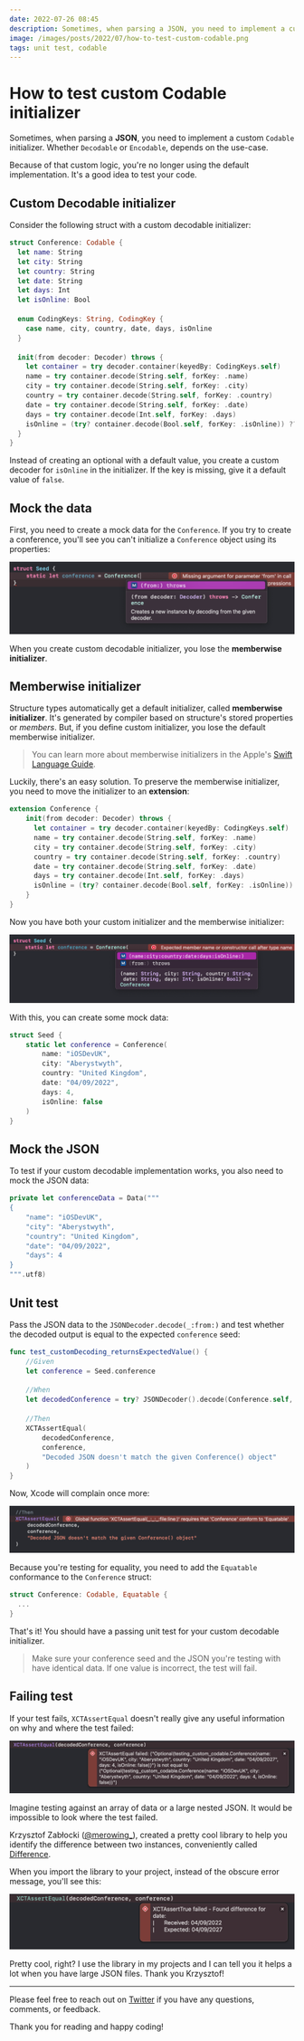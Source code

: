 ```yaml
---
date: 2022-07-26 08:45
description: Sometimes, when parsing a JSON, you need to implement a custom Codable initializer. Because of that custom logic, you're no longer using the default implementation. It's a good idea to test your code.
image: /images/posts/2022/07/how-to-test-custom-codable.png
tags: unit test, codable
---
```


# How to test custom Codable initializer

Sometimes, when parsing a **JSON**, you need to implement a custom `Codable` initializer. Whether `Decodable` or `Encodable`, depends on the use-case.

Because of that custom logic, you're no longer using the default implementation. It's a good idea to test your code.

## Custom Decodable initializer

Consider the following struct with a custom decodable initializer:

```swift
struct Conference: Codable {
  let name: String
  let city: String
  let country: String
  let date: String
  let days: Int
  let isOnline: Bool

  enum CodingKeys: String, CodingKey {
    case name, city, country, date, days, isOnline
  }

  init(from decoder: Decoder) throws {
    let container = try decoder.container(keyedBy: CodingKeys.self)
    name = try container.decode(String.self, forKey: .name)
    city = try container.decode(String.self, forKey: .city)
    country = try container.decode(String.self, forKey: .country)
    date = try container.decode(String.self, forKey: .date)
    days = try container.decode(Int.self, forKey: .days)
    isOnline = (try? container.decode(Bool.self, forKey: .isOnline)) ?? false
  }
}
```

Instead of creating an optional with a default value, you create a custom decoder for `isOnline` in the initializer. If the key is missing, give it a default value of `false`.

## Mock the data

First, you need to create a mock data for the `Conference`. If you try to create a conference, you'll see you can't initialize a `Conference` object using its properties:

![Initializing a struct with a custom codable initializer has no stored properties to define](/images/posts/2022/07/testing-custom-codable-01.png "Initializing a struct with a custom codable initializer has no stored properties to define")

When you create custom decodable initializer, you lose the **memberwise initializer**.

## Memberwise initializer

Structure types automatically get a default initializer, called **memberwise initializer**. It's generated by compiler based on structure's stored properties or *members*. But, if you define custom initializer, you lose the default memberwise initializer.

> You can learn more about memberwise initializers in the Apple's [Swift Language Guide](https://docs.swift.org/swift-book/LanguageGuide/Initialization.html). 

Luckily, there's an easy solution. To preserve the memberwise initializer, you need to move the initializer to an **extension**:

```swift
extension Conference {
    init(from decoder: Decoder) throws {
      let container = try decoder.container(keyedBy: CodingKeys.self)
      name = try container.decode(String.self, forKey: .name)
      city = try container.decode(String.self, forKey: .city)
      country = try container.decode(String.self, forKey: .country)
      date = try container.decode(String.self, forKey: .date)
      days = try container.decode(Int.self, forKey: .days)
      isOnline = (try? container.decode(Bool.self, forKey: .isOnline)) ?? false
    }
}
```
Now you have both your custom initializer and the memberwise initializer:

![Memberwise initializer is preserved when moving custom initializer to an extension](/images/posts/2022/07/testing-custom-codable-02.png "Memberwise initializer is preserved when moving custom initializer to an extension")

With this, you can create some mock data:

```swift
struct Seed {
    static let conference = Conference(
        name: "iOSDevUK",
        city: "Aberystwyth",
        country: "United Kingdom",
        date: "04/09/2022",
        days: 4,
        isOnline: false
    )
}
```

## Mock the JSON

To test if your custom decodable implementation works, you also need to mock the JSON data: 

```swift
private let conferenceData = Data("""
{
    "name": "iOSDevUK",
    "city": "Aberystwyth",
    "country": "United Kingdom",
    "date": "04/09/2022",
    "days": 4
}
""".utf8)
```

## Unit test

Pass the JSON data to the `JSONDecoder.decode(_:from:)` and test whether the decoded output is equal to the expected `conference` seed:

```swift
func test_customDecoding_returnsExpectedValue() {
    //Given
    let conference = Seed.conference

    //When
    let decodedConference = try? JSONDecoder().decode(Conference.self, from: conferenceData)

    //Then
    XCTAssertEqual(
        decodedConference,
        conference,
        "Decoded JSON doesn't match the given Conference() object"
    )
}
```

Now, Xcode will complain once more:

![When asserting two values are equal, add Equatable conformance](/images/posts/2022/07/testing-custom-codable-03.png "When asserting two values are equal, add Equatable conformance")

Because you're testing for equality, you need to add the `Equatable` conformance to the `Conference` struct:

```swift
struct Conference: Codable, Equatable {
  ...
}
```

That's it! You should have a passing unit test for your custom decodable initializer. 

> Make sure your conference seed and the JSON you're testing with have identical data. If one value is incorrect, the test will fail. 

## Failing test

If your test fails, `XCTAssertEqual` doesn't really give any useful information on why and where the test failed:

![XCTAssert fails and shows a lengthy error](/images/posts/2022/07/testing-custom-codable-04.png "XCTAssert fails and shows a lengthy error")

Imagine testing against an array of data or a large nested JSON. It would be impossible to look where the test failed.

Krzysztof Zabłocki ([@merowing_](https://twitter.com/merowing_)), created a pretty cool library to help you identify the difference between two instances, conveniently called [Difference](https://github.com/krzysztofzablocki/Difference). 

When you import the library to your project, instead of the obscure error message, you'll see this:

![XCTAssert error when using a library called Difference](/images/posts/2022/07/testing-custom-codable-05.png "XCTAssert error when using a library called Difference")

Pretty cool, right? I use the library in my projects and I can tell you it helps a lot when you have large JSON files. 
Thank you Krzysztof!

***

Please feel free to reach out on [Twitter](https://twitter.com/dvrzan) if you have any questions, comments, or feedback.

Thank you for reading and happy coding!
